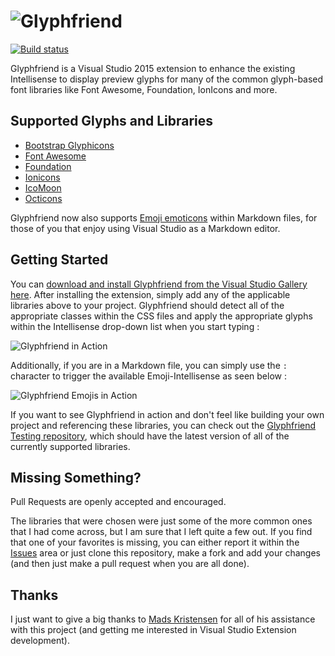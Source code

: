 ![Glyphfriend](https://rionscode.files.wordpress.com/2015/01/glyphfriend-logo-e1420492452632.png)
===========

[![Build status](https://ci.appveyor.com/api/projects/status/i5vgnjkxwjq8shh3?svg=true)](https://ci.appveyor.com/project/Rionmonster/glyphfriend)

Glyphfriend is a Visual Studio 2015 extension to enhance the existing Intellisense to display preview glyphs for many of the common glyph-based font libraries like Font Awesome, Foundation, IonIcons and more.

## Supported Glyphs and Libraries

* [Bootstrap Glyphicons](http://getbootstrap.com/components/#glyphicons)
* [Font Awesome](http://fortawesome.github.io/Font-Awesome/)
* [Foundation](http://foundation.zurb.com/)
* [Ionicons](http://ionicons.com/) 
* [IcoMoon](https://icomoon.io/)
* [Octicons](https://octicons.github.com/)

Glyphfriend now also supports [Emoji emoticons](http://www.emoji-cheat-sheet.com/) within Markdown files, for those of you that enjoy using Visual Studio as a Markdown 
editor.

## Getting Started

You can [download and install Glyphfriend from the Visual Studio Gallery here](https://visualstudiogallery.msdn.microsoft.com/5fd24afb-b3b2-4cec-9b03-1cfcec6123aa). After installing the extension,
simply add any of the applicable libraries above to your project. Glyphfriend should detect all of the appropriate classes within the CSS files and apply the appropriate glyphs within the Intellisense
drop-down list when you start typing :

![Glyphfriend in Action](https://rionscode.files.wordpress.com/2015/01/gif-friend.gif)

Additionally, if you are in a Markdown file, you can simply use the `:` character to trigger the available Emoji-Intellisense as seen below :

![Glyphfriend Emojis in Action](https://rionscode.files.wordpress.com/2015/12/glyphfriend_emoji_support.gif)

If you want to see Glyphfriend in action and don't feel like building your own project and referencing these libraries, you can check out the [Glyphfriend Testing repository](https://github.com/Rionmonster/Glyphfriend.Testing),
which should have the latest version of all of the currently supported libraries.

## Missing Something?

Pull Requests are openly accepted and encouraged. 

The libraries that were chosen were just some of the more common ones that I had come across, but I am sure that I left quite a few out. If you find that one of your favorites is missing, you can either report it within the [Issues](https://github.com/Rionmonster/Glyphfriend/issues) area or 
just clone this repository, make a fork and add your changes (and then just make a pull request when you are all done).

## Thanks

I just want to give a big thanks to [Mads Kristensen](https://github.com/madskristensen) for all of his assistance with this project (and getting me interested in Visual Studio Extension development).